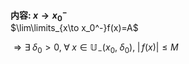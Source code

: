**内容: $x\to x_0^{-}$**  
$\lim\limits_{x\to x_0^-}f(x)=A$  
  
$\Rightarrow\exists\;\delta_0>0,\;\forall\;x\in\mathbb{U}_-(x_0,\;\delta_0),\;|\,f(x)|\leq M$  
